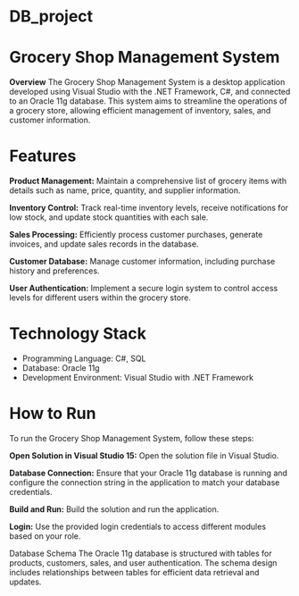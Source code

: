 # DB_project

# Grocery Shop Management System

**Overview**
The Grocery Shop Management System is a desktop application developed using Visual Studio with the .NET Framework, C#, and connected to an Oracle 11g database. This system aims to streamline the operations of a grocery store, allowing efficient management of inventory, sales, and customer information.

# Features
**Product Management:**
Maintain a comprehensive list of grocery items with details such as name, price, quantity, and supplier information.

**Inventory Control:**
Track real-time inventory levels, receive notifications for low stock, and update stock quantities with each sale.

**Sales Processing:**
Efficiently process customer purchases, generate invoices, and update sales records in the database.

**Customer Database:**
Manage customer information, including purchase history and preferences.

**User Authentication:**
Implement a secure login system to control access levels for different users within the grocery store.

# Technology Stack
- Programming Language: C#, SQL
- Database: Oracle 11g
- Development Environment: Visual Studio with .NET Framework

# How to Run
To run the Grocery Shop Management System, follow these steps:

**Open Solution in Visual Studio 15:** Open the solution file in Visual Studio.

**Database Connection:** Ensure that your Oracle 11g database is running and configure the connection string in the application to match your database credentials.

**Build and Run:** Build the solution and run the application.

**Login:** Use the provided login credentials to access different modules based on your role.

Database Schema
The Oracle 11g database is structured with tables for products, customers, sales, and user authentication. The schema design includes relationships between tables for efficient data retrieval and updates.
